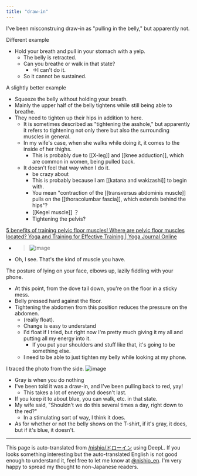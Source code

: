```yaml
---
title: "draw-in"
---
```


I've been misconstruing draw-in as "pulling in the belly," but apparently not.

Different example
- Hold your breath and pull in your stomach with a yelp.
    - The belly is retracted.
    - Can you breathe or walk in that state?
        - →I can't do it.
    - So it cannot be sustained.

A slightly better example
- Squeeze the belly without holding your breath.
- Mainly the upper half of the belly tightens while still being able to breathe.
- They need to tighten up their hips in addition to here.
    - It is sometimes described as "tightening the asshole," but apparently it refers to tightening not only there but also the surrounding muscles in general.
    - In my wife's case, when she walks while doing it, it comes to the inside of her thighs.
        - This is probably due to [[X-leg]] and [[knee adduction]], which are common in women, being pulled back.
    - It doesn't feel that way when I do it.
        - be crazy about
        - This is probably because I am [[katana and wakizashi]] to begin with.
        - You mean "contraction of the [[transversus abdominis muscle]] pulls on the [[thoracolumbar fascia]], which extends behind the hips"?
        - [[Kegel muscle]] ？
        - Tightening the pelvis?

[5 benefits of training pelvic floor muscles! Where are pelvic floor muscles located? Yoga and Training for Effective Training | Yoga Journal Online](https://yogajournal.jp/4663)
- > ![image](https://gyazo.com/f033916afdf4d16ddcb5d1bf58bae196/thumb/1000)
- Oh, I see. That's the kind of muscle you have.

The posture of lying on your face, elbows up, lazily fiddling with your phone.
- At this point, from the dove tail down, you're on the floor in a sticky mess.
- Belly pressed hard against the floor.
- Tightening the abdomen from this position reduces the pressure on the abdomen.
    - (really float).
    - Change is easy to understand
    - I'd float if I tried, but right now I'm pretty much giving it my all and putting all my energy into it.
        - If you put your shoulders and stuff like that, it's going to be something else.
    - I need to be able to just tighten my belly while looking at my phone.

I traced the photo from the side.
![image](https://gyazo.com/28abd84c754cdfab827f34eaf7bb2cfb/thumb/1000)
- Gray is when you do nothing
- I've been told it was a draw-in, and I've been pulling back to red, yay!
    - This takes a lot of energy and doesn't last.
- If you keep it to about blue, you can walk, etc. in that state.
- My wife said, "Shouldn't we do this several times a day, right down to the red?"
    - In a stimulating sort of way, I think it does.
- As for whether or not the belly shows on the T-shirt, if it's gray, it does, but if it's blue, it doesn't.

---
This page is auto-translated from [/nishio/ドローイン](https://scrapbox.io/nishio/ドローイン) using DeepL. If you looks something interesting but the auto-translated English is not good enough to understand it, feel free to let me know at [@nishio_en](https://twitter.com/nishio_en). I'm very happy to spread my thought to non-Japanese readers.